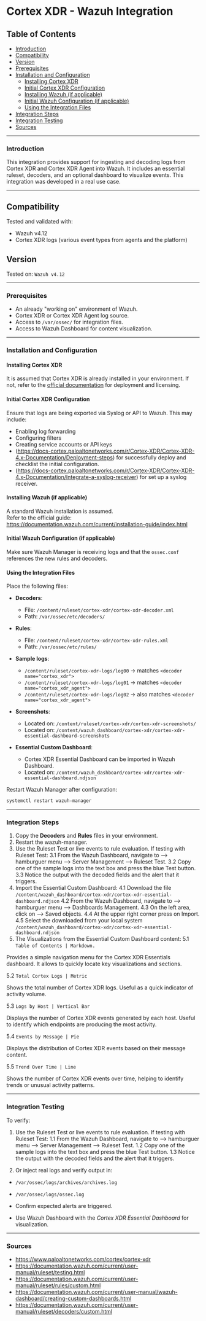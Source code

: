 # Cortex XDR - Wazuh Integration

## Table of Contents

* [Introduction](#introduction)
* [Compatibility](#compatibility)
* [Version](#version)
* [Prerequisites](#prerequisites)
* [Installation and Configuration](#installation-and-configuration)
    * [Installing Cortex XDR](#installing-cortex-xdr)
    * [Initial Cortex XDR Configuration](#initial-cortex-xdr-configuration)
    * [Installing Wazuh (if applicable)](#installing-wazuh-if-applicable)
    * [Initial Wazuh Configuration (if applicable)](#initial-wazuh-configuration-if-applicable)
    * [Using the Integration Files](#using-the-integration-files)
* [Integration Steps](#integration-steps)
* [Integration Testing](#integration-testing)
* [Sources](#sources)

---

### Introduction

This integration provides support for ingesting and decoding logs from Cortex XDR and Cortex XDR Agent into Wazuh. It includes an essential ruleset, decoders, and an optional dashboard to visualize events. This integration was developed in a real use case.

---

## Compatibility

Tested and validated with:

- Wazuh v4.12
- Cortex XDR logs (various event types from agents and the platform)


## Version

Tested on: `Wazuh v4.12`

---

### Prerequisites

- An already "working on" environment of Wazuh.
- Cortex XDR or Cortex XDR Agent log source.
- Access to `/var/ossec/` for integration files.
- Access to Wazuh Dashboard for content visualization.

---

### Installation and Configuration

#### Installing Cortex XDR

It is assumed that Cortex XDR is already installed in your environment. If not, refer to the [official documentation](https://www.paloaltonetworks.com/cortex/cortex-xdr) for deployment and licensing.


#### Initial Cortex XDR Configuration

Ensure that logs are being exported via Syslog or API to Wazuh.
This may include:
- Enabling log forwarding
- Configuring filters
- Creating service accounts or API keys
- (https://docs-cortex.paloaltonetworks.com/r/Cortex-XDR/Cortex-XDR-4.x-Documentation/Deployment-steps) for successfully deploy and checklist the initial configuration.
- (https://docs-cortex.paloaltonetworks.com/r/Cortex-XDR/Cortex-XDR-4.x-Documentation/Integrate-a-syslog-receiver) for set up a syslog receiver.


#### Installing Wazuh (if applicable)

A standard Wazuh installation is assumed.  
Refer to the official guide: https://documentation.wazuh.com/current/installation-guide/index.html

#### Initial Wazuh Configuration (if applicable)

Make sure Wazuh Manager is receiving logs and that the `ossec.conf` references the new rules and decoders.

#### Using the Integration Files

Place the following files:

- **Decoders**:
  - File: `/content/ruleset/cortex-xdr/cortex-xdr-decoder.xml`
  - Path: `/var/ossec/etc/decoders/`

- **Rules**: 
  - File: `/content/ruleset/cortex-xdr/cortex-xdr-rules.xml`
  - Path: `/var/ossec/etc/rules/`

- **Sample logs**:
  - `/content/ruleset/cortex-xdr-logs/log00` → matches `<decoder name="cortex_xdr">`
  - `/content/ruleset/cortex-xdr-logs/log01` → matches `<decoder name="cortex_xdr_agent">`
  - `/content/ruleset/cortex-xdr-logs/log02` → also matches `<decoder name="cortex_xdr_agent">`

- **Screenshots**:
  - Located on: `/content/ruleset/cortex-xdr/cortex-xdr-screenshots/`
  - Located on: `/content/wazuh_dashboard/cortex-xdr/cortex-xdr-essential-dashboard-screenshots`

- **Essential Custom Dashboard**:
  - Cortex XDR Essential Dashboard can be imported in Wazuh Dashboard.
  - Located on: `/content/wazuh_dashboard/cortex-xdr/cortex-xdr-essential-dashboard.ndjson`

Restart Wazuh Manager after configuration:
```bash
systemctl restart wazuh-manager
```

---

### Integration Steps

1. Copy the **Decoders** and **Rules** files in your environment.
2. Restart the wazuh-manager.
3. Use the Ruleset Test or live events to rule evaluation. If testing with Ruleset Test:
  3.1 From the Wazuh Dashboard, navigate to --> hamburguer menu --> Server Management --> Ruleset Test.
  3.2 Copy one of the sample logs into the text box and press the blue Test button.
  3.3 Notice the output with the decoded fields and the alert that it triggers.
4. Import the Essential Custom Dashboard:
  4.1 Download the file `/content/wazuh_dashboard/cortex-xdr/cortex-xdr-essential-dashboard.ndjson`
  4.2 From the Wazuh Dashboard, navigate to --> hamburguer menu --> Dashboards Management.
  4.3 On the left area, click on --> Saved objects.
  4.4 At the upper right corner press on Import.
  4.5 Select the downloaded from your local system `/content/wazuh_dashboard/cortex-xdr/cortex-xdr-essential-dashboard.ndjson`
5. The Visualizations from the Essential Custom Dashboard content:
  5.1 `Table of Contents | Markdown.`

Provides a simple navigation menu for the Cortex XDR Essentials dashboard. It allows to quickly locate key visualizations and sections.

  5.2 `Total Cortex Logs | Metric`

Shows the total number of Cortex XDR logs. Useful as a quick indicator of activity volume.

  5.3 `Logs by Host | Vertical Bar`

Displays the number of Cortex XDR events generated by each host. Useful to identify which endpoints are producing the most activity.

  5.4 `Events by Message | Pie`

Displays the distribution of Cortex XDR events based on their message content.

  5.5 `Trend Over Time | Line`

Shows the number of Cortex XDR events over time, helping to identify trends or unusual activity patterns.

---

### Integration Testing

To verify:

1. Use the Ruleset Test or live events to rule evaluation. If testing with Ruleset Test:
  1.1 From the Wazuh Dashboard, navigate to --> hamburguer menu --> Server Management --> Ruleset Test.
  1.2 Copy one of the sample logs into the text box and press the blue Test button.
  1.3 Notice the output with the decoded fields and the alert that it triggers.

2. Or inject real logs and verify output in:

  - `/var/ossec/logs/archives/archives.log`
  - `/var/ossec/logs/ossec.log`

- Confirm expected alerts are triggered.
- Use Wazuh Dashboard with the *Cortex XDR Essential Dashboard* for visualization.

---

### Sources

- https://www.paloaltonetworks.com/cortex/cortex-xdr
- https://documentation.wazuh.com/current/user-manual/ruleset/testing.html
- https://documentation.wazuh.com/current/user-manual/ruleset/rules/custom.html
- https://documentation.wazuh.com/current/user-manual/wazuh-dashboard/creating-custom-dashboards.html
- https://documentation.wazuh.com/current/user-manual/ruleset/decoders/custom.html
